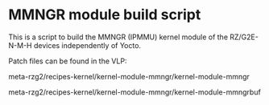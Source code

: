 # MMNGR module build script

This is a script to build the MMNGR (IPMMU)  kernel module of the RZ/G2E-N-M-H devices independently of Yocto.

Patch files can be found in the VLP:

 meta-rzg2/recipes-kernel/kernel-module-mmngr/kernel-module-mmngr 

 meta-rzg2/recipes-kernel/kernel-module-mmngr/kernel-module-mmngrbuf 

